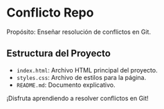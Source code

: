 # Conflicto Repo


Propósito: Enseñar resolución de conflictos en Git.


## Estructura del Proyecto

- `index.html`: Archivo HTML principal del proyecto.
- `styles.css`: Archivo de estilos para la página.
- `README.md`: Documento explicativo.

¡Disfruta aprendiendo a resolver conflictos en Git!
